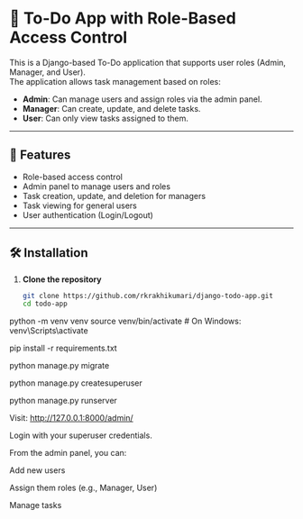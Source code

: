 # 📝 To-Do App with Role-Based Access Control

This is a Django-based To-Do application that supports user roles (Admin, Manager, and User).  
The application allows task management based on roles:

- **Admin**: Can manage users and assign roles via the admin panel.
- **Manager**: Can create, update, and delete tasks.
- **User**: Can only view tasks assigned to them.

---

## 🚀 Features

- Role-based access control
- Admin panel to manage users and roles
- Task creation, update, and deletion for managers
- Task viewing for general users
- User authentication (Login/Logout)

---

## 🛠️ Installation

1. **Clone the repository**
   ```bash
   git clone https://github.com/rkrakhikumari/django-todo-app.git
   cd todo-app

python -m venv venv
source venv/bin/activate   # On Windows: venv\Scripts\activate


pip install -r requirements.txt


python manage.py migrate


python manage.py createsuperuser


python manage.py runserver


Visit: http://127.0.0.1:8000/admin/

Login with your superuser credentials.

From the admin panel, you can:

Add new users

Assign them roles (e.g., Manager, User)

Manage tasks

